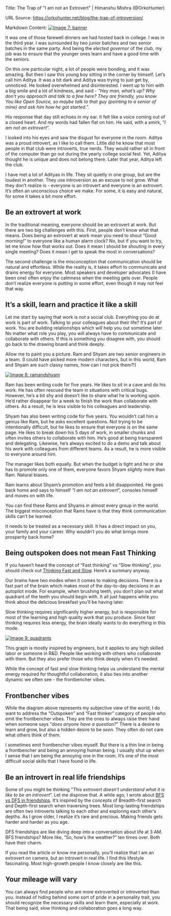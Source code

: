 Title: The Trap of "I am not an Extrovert" | Himanshu Mishra (@OrkoHunter)

URL Source: https://orkohunter.net/blog/the-trap-of-introversion/

Markdown Content:
[![Image 7: banner](https://orkohunter.net/static/97384c1d763946efd1bea6d092863466/6482f/banner.png)](https://orkohunter.net/static/97384c1d763946efd1bea6d092863466/64147/banner.png)

It was one of those farewell dinners we had hosted back in college. I was in the third year. I was surrounded by two junior batches and two senior batches in the same party. And being the _elected governor_ of the club, my job was to ensure that the younger ones learn and have a good time with the seniors.

On this one particular night, a lot of people were bonding, and it was amazing. But then I saw this young boy sitting in the corner by himself. Let’s call him Aditya. It was a bit dark and Aditya was trying to just get by, unnoticed. He looked overwhelmed and disinterested. I went up to him with a big smile and a lot of kindness, and said - _“Hey man, what’s up? Why don’t you approach and talk to a few here? They are friendly, you know. You like Open Source, so maybe talk to that guy (pointing to a senior of mine) and ask him how he got started.”._

His response that day still echoes in my ear. It felt like a voice coming out of a closed heart. And my words had fallen flat on him. He said, with a smirk, “_I am not an extrovert_”.

I looked into his eyes and saw the disgust for everyone in the room. Aditya was a proud introvert, as I like to call them. Little did he know that most people in that club were introverts, true nerds. They would rather sit in front of the computer than go out during the yearly college social fest. Yet, Aditya thought he is unique and does not belong there. Later that year, Aditya left the club.

I have met a lot of Adityas in life. They sit quietly in one group, but are the loudest in another. They use introversion as an excuse to not grow. What they don’t realize is - everyone is an introvert and everyone is an extrovert. It’s often an unconscious choice we make. For some, it is easy and natural, for some it takes a bit more effort.

[](https://orkohunter.net/blog/the-trap-of-introversion/#be-an-extrovert-at-work)Be an extrovert at work
--------------------------------------------------------------------------------------------------------

In the traditional meaning, everyone should be an extrovert at work. But there are two big challenges with this. First, people don’t know what that means. Does being an extrovert at work mean you need to shout “Good morning!” to everyone like a human alarm clock? No, but if you want to try, let me know how that works out. Does it mean I should be shouting in every single meeting? Does it mean I get to speak the most in conversations?

The second challenge is the misconception that communication should be natural and effortless. While the reality is, it takes effort to communicate and drains energy for everyone. Most speakers and developer advocates (I have been one) often enjoy the calmness when the meeting gets over. People don’t realize everyone is putting in some effort, even though it may not feel that way.

[](https://orkohunter.net/blog/the-trap-of-introversion/#its-a-skill-learn-and-practice-it-like-a-skill)It’s a skill, learn and practice it like a skill
--------------------------------------------------------------------------------------------------------------------------------------------------------

Let me start by saying that work is not a social club. Everything you do at work is part of work. Talking to your colleagues about their life? It’s part of work. You are building relationships which will help you out sometime later. No matter what role you play, you will always have to communicate and collaborate with others. If this is something you disagree with, you should go back to the drawing board and think deeply.

Allow me to paint you a picture. Ram and Shyam are two senior engineers in a team. (I could have picked more modern characters, but in this world, Ram and Shyam are such classy names, how can I not pick them?!)

[![Image 8: ramandshyam](https://orkohunter.net/static/4504163cb715d1d3b4b7a91c1b85936e/6482f/ramandshyam.png)](https://orkohunter.net/static/4504163cb715d1d3b4b7a91c1b85936e/553b9/ramandshyam.png)

Ram has been writing code for five years. He likes to sit in a cave and do his work. He has often rescued the team in situations with critical bugs. However, he’s a bit shy and doesn’t like to share what he is working upon. He’d rather disappear for a week to finish the work than collaborate with others. As a result, he is less visible to his colleagues and leadership.

Shyam has also been writing code for five years. You wouldn’t call him a genius like Ram, but he asks excellent questions. Not trying to be intentionally difficult, but he likes to ensure that everyone is on the same page. He likes to break down his 5 days of work, in smaller chunks and often invites others to collaborate with him. He’s good at being transparent and delegating. Likewise, he’s always excited to do a demo and talk about his work with colleagues from different teams. As a result, he is more visible to everyone around him.

The manager likes both equally. But when the budget is tight and he or she has to promote only one of them, everyone favors Shyam _slightly_ more than Ram. Natural biases.

Ram learns about Shyam’s promotion and feels a bit disappointed. He goes back home and says to himself “_I am not an extrovert_”, consoles himself and moves on with life.

You can find these Rams and Shyams in almost every group in the world. The biggest misconception that Rams have is that they think communication skills can’t be learned.

It needs to be treated as a necessary skill. It has a direct impact on you, your family and your career. Why wouldn’t you do what brings more prosperity back home?

[](https://orkohunter.net/blog/the-trap-of-introversion/#being-outspoken-does-not-mean-fast-thinking)Being outspoken does not mean Fast Thinking
------------------------------------------------------------------------------------------------------------------------------------------------

If you haven’t heard the concept of “Fast thinking” vs “Slow thinking”, you should check out [Thinking Fast and Slow](https://www.goodreads.com/book/show/11468377-thinking-fast-and-slow). Here’s a summary anyway.

Our brains have two modes when it comes to making decisions. There is a fast part of the brain which makes most of the day-to-day decisions in an autopilot mode. For example, when brushing teeth, you don’t plan out what quadrant of the teeth you should begin with. It all just happens while you think about the delicious breakfast you’ll be having later.

Slow thinking requires significantly higher energy, but is responsible for most of the learning and high quality work that you produce. Since fast thinking requires less energy, the brain ideally wants to do everything in this mode.

[![Image 9: quadrants](https://orkohunter.net/static/73a5c6cbfe929a2a47379c1d7b72919c/6482f/quadrants.png)](https://orkohunter.net/static/73a5c6cbfe929a2a47379c1d7b72919c/669c9/quadrants.png)

This graph is mostly inspired by engineers, but it applies to any high skilled labor or someone in R&D. People like working with others who collaborate with them. But they also prefer those who think deeply when it’s needed.

While the concept of fast and slow thinking helps us understand the mental energy required for thoughtful collaboration, it also ties into another dynamic we often see - the frontbencher vibes.

[](https://orkohunter.net/blog/the-trap-of-introversion/#frontbencher-vibes)Frontbencher vibes
----------------------------------------------------------------------------------------------

While the diagram above represents my subjective view of the world, I do want to address the “Outspoken” and “Fast thinker” category of people who emit the frontbencher vibes. They are the ones to always raise their hand when someone says “_does anyone have a question?_” There is a desire to learn and grow, but also a hidden desire to be _seen_. They often do not care what others think of them.

I sometimes emit frontbencher vibes myself. But there is a thin line in being a frontbencher and being an annoying human being. I usually shut up when I sense that I am being the annoying one in the room. It’s one of the most difficult social skills that I have found in life.

[](https://orkohunter.net/blog/the-trap-of-introversion/#be-an-introvert-in-real-life-friendships)Be an introvert in real life friendships
------------------------------------------------------------------------------------------------------------------------------------------

Some of you might be thinking “_This extrovert doesn’t understand what it is like to be an introvert_”. Let me disprove that. A while ago, I wrote about [BFS vs DFS in friendships](https://orkohunter.net/blog/bfs-vs-dfs-in-friendships). It’s inspired by the concepts of Breadth-first search and Depth-first search when traversing trees. Most long-lasting friendships are often two introverts talking to each other and exploring each other’s depths. As I grow older, I realize it’s rare and precious. Making friends gets harder and harder as you age.

DFS friendships are like diving deep into a conversation about life at 3 AM. BFS friendships? More like, “So, how’s the weather?” ten times over. Both have their charm.

If you read the article or know me personally, you’ll realize that I am an extrovert on camera, but an introvert in real life. I find this lifestyle fascinating. Most high-growth people I know closely are like this.

[](https://orkohunter.net/blog/the-trap-of-introversion/#your-mileage-will-vary)Your mileage will vary
------------------------------------------------------------------------------------------------------

You can always find people who are more extroverted or introverted than you. Instead of hiding behind some sort of pride in a personality trait, you should recognize the necessary skills and learn them, especially at work. That being said, slow thinking and collaboration goes a long way.
